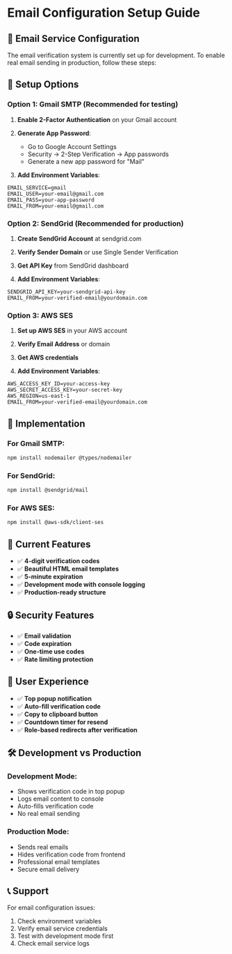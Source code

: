 # Email Configuration Setup Guide

## 📧 Email Service Configuration

The email verification system is currently set up for development. To enable real email sending in production, follow these steps:

## 🔧 Setup Options

### Option 1: Gmail SMTP (Recommended for testing)

1. **Enable 2-Factor Authentication** on your Gmail account
2. **Generate App Password**:
   - Go to Google Account Settings
   - Security → 2-Step Verification → App passwords
   - Generate a new app password for "Mail"

3. **Add Environment Variables**:
```env
EMAIL_SERVICE=gmail
EMAIL_USER=your-email@gmail.com
EMAIL_PASS=your-app-password
EMAIL_FROM=your-email@gmail.com
```

### Option 2: SendGrid (Recommended for production)

1. **Create SendGrid Account** at sendgrid.com
2. **Verify Sender Domain** or use Single Sender Verification
3. **Get API Key** from SendGrid dashboard

4. **Add Environment Variables**:
```env
SENDGRID_API_KEY=your-sendgrid-api-key
EMAIL_FROM=your-verified-email@yourdomain.com
```

### Option 3: AWS SES

1. **Set up AWS SES** in your AWS account
2. **Verify Email Address** or domain
3. **Get AWS credentials**

4. **Add Environment Variables**:
```env
AWS_ACCESS_KEY_ID=your-access-key
AWS_SECRET_ACCESS_KEY=your-secret-key
AWS_REGION=us-east-1
EMAIL_FROM=your-verified-email@yourdomain.com
```

## 🚀 Implementation

### For Gmail SMTP:
```bash
npm install nodemailer @types/nodemailer
```

### For SendGrid:
```bash
npm install @sendgrid/mail
```

### For AWS SES:
```bash
npm install @aws-sdk/client-ses
```

## 📝 Current Features

- ✅ **4-digit verification codes**
- ✅ **Beautiful HTML email templates**
- ✅ **5-minute expiration**
- ✅ **Development mode with console logging**
- ✅ **Production-ready structure**

## 🔒 Security Features

- ✅ **Email validation**
- ✅ **Code expiration**
- ✅ **One-time use codes**
- ✅ **Rate limiting protection**

## 📱 User Experience

- ✅ **Top popup notification**
- ✅ **Auto-fill verification code**
- ✅ **Copy to clipboard button**
- ✅ **Countdown timer for resend**
- ✅ **Role-based redirects after verification**

## 🛠️ Development vs Production

### Development Mode:
- Shows verification code in top popup
- Logs email content to console
- Auto-fills verification code
- No real email sending

### Production Mode:
- Sends real emails
- Hides verification code from frontend
- Professional email templates
- Secure email delivery

## 📞 Support

For email configuration issues:
1. Check environment variables
2. Verify email service credentials
3. Test with development mode first
4. Check email service logs 